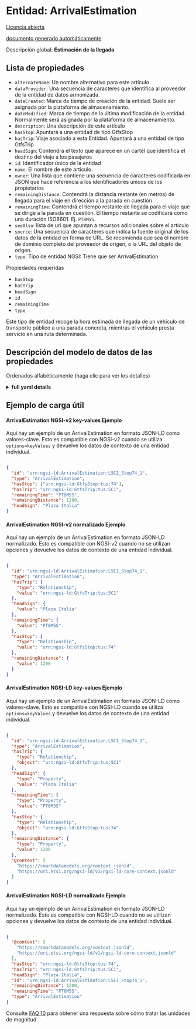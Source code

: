 Entidad: ArrivalEstimation  
==========================  
[Licencia abierta](https://github.com/smart-data-models//dataModel.UrbanMobility/blob/master/ArrivalEstimation/LICENSE.md)  
[documento generado automáticamente](https://docs.google.com/presentation/d/e/2PACX-1vTs-Ng5dIAwkg91oTTUdt8ua7woBXhPnwavZ0FxgR8BsAI_Ek3C5q97Nd94HS8KhP-r_quD4H0fgyt3/pub?start=false&loop=false&delayms=3000#slide=id.gb715ace035_0_60)  
Descripción global: **Estimación de la llegada**  

## Lista de propiedades  

- `alternateName`: Un nombre alternativo para este artículo  - `dataProvider`: Una secuencia de caracteres que identifica al proveedor de la entidad de datos armonizada.  - `dateCreated`: Marca de tiempo de creación de la entidad. Suele ser asignada por la plataforma de almacenamiento.  - `dateModified`: Marca de tiempo de la última modificación de la entidad. Normalmente será asignada por la plataforma de almacenamiento.  - `description`: Una descripción de este artículo  - `hasStop`: Apuntará a una entidad de tipo GtfsStop  - `hasTrip`: Viaje asociado a esta Entidad. Apuntará a una entidad de tipo GtfsTrip  - `headSign`: Contendrá el texto que aparece en un cartel que identifica el destino del viaje a los pasajeros  - `id`: Identificador único de la entidad  - `name`: El nombre de este artículo.  - `owner`: Una lista que contiene una secuencia de caracteres codificada en JSON que hace referencia a los identificadores únicos de los propietarios  - `remainingDistance`: Contendrá la distancia restante (en metros) de llegada para el viaje en dirección a la parada en cuestión  - `remainingTime`: Contendrá el tiempo restante de llegada para el viaje que se dirige a la parada en cuestión. El tiempo restante se codificará como una duración ISO8601. Ej. `PT8M5S`.  - `seeAlso`: lista de uri que apuntan a recursos adicionales sobre el artículo  - `source`: Una secuencia de caracteres que indica la fuente original de los datos de la entidad en forma de URL. Se recomienda que sea el nombre de dominio completo del proveedor de origen, o la URL del objeto de origen.  - `type`: Tipo de entidad NGSI: Tiene que ser ArrivalEstimation    
Propiedades requeridas  
- `hasStop`  - `hasTrip`  - `headSign`  - `id`  - `remainingTime`  - `type`    
Este tipo de entidad recoge la hora estimada de llegada de un vehículo de transporte público a una parada concreta, mientras el vehículo presta servicio en una ruta determinada.  
## Descripción del modelo de datos de las propiedades  
Ordenados alfabéticamente (haga clic para ver los detalles)  
<details><summary><strong>full yaml details</strong></summary>    
```yaml  
ArrivalEstimation:    
  description: 'Arrival Estimation'    
  properties:    
    alternateName:    
      description: 'An alternative name for this item'    
      type: string    
      x-ngsi:    
        type: Property    
    dataProvider:    
      description: 'A sequence of characters identifying the provider of the harmonised data entity.'    
      type: string    
      x-ngsi:    
        type: Property    
    dateCreated:    
      description: 'Entity creation timestamp. This will usually be allocated by the storage platform.'    
      format: date-time    
      type: string    
      x-ngsi:    
        type: Property    
    dateModified:    
      description: 'Timestamp of the last modification of the entity. This will usually be allocated by the storage platform.'    
      format: date-time    
      type: string    
      x-ngsi:    
        type: Property    
    description:    
      description: 'A description of this item'    
      type: string    
      x-ngsi:    
        type: Property    
    hasStop:    
      description: 'It shall point to an Entity of Type GtfsStop'    
      items:    
        anyOf:    
          - description: 'Property. Identifier format of any NGSI entity'    
            maxLength: 256    
            minLength: 1    
            pattern: ^[\w\-\.\{\}\$\+\*\[\]`|~^@!,:\\]+$    
            type: string    
          - description: 'Property. Identifier format of any NGSI entity'    
            format: uri    
            type: string    
      type: array    
      x-ngsi:    
        type: Relationship    
    hasTrip:    
      anyOf:    
        - description: 'Property. Identifier format of any NGSI entity'    
          maxLength: 256    
          minLength: 1    
          pattern: ^[\w\-\.\{\}\$\+\*\[\]`|~^@!,:\\]+$    
          type: string    
        - description: 'Property. Identifier format of any NGSI entity'    
          format: uri    
          type: string    
      description: 'Trip associated to this Entity. It shall point to an Entity of Type GtfsTrip'    
      x-ngsi:    
        model: https://schema.org/URL    
        type: Relationship    
    headSign:    
      description: 'It shall contain the text that appears on a sign that identifies the trip''s destination to passengers'    
      type: string    
      x-ngsi:    
        model: https://schema.org/Text.    
        type: Property    
    id:    
      anyOf: &arrivalestimation_-_properties_-_owner_-_items_-_anyof    
        - description: 'Property. Identifier format of any NGSI entity'    
          maxLength: 256    
          minLength: 1    
          pattern: ^[\w\-\.\{\}\$\+\*\[\]`|~^@!,:\\]+$    
          type: string    
        - description: 'Property. Identifier format of any NGSI entity'    
          format: uri    
          type: string    
      description: 'Unique identifier of the entity'    
      x-ngsi:    
        type: Property    
    name:    
      description: 'The name of this item.'    
      type: string    
      x-ngsi:    
        type: Property    
    owner:    
      description: 'A List containing a JSON encoded sequence of characters referencing the unique Ids of the owner(s)'    
      items:    
        anyOf: *arrivalestimation_-_properties_-_owner_-_items_-_anyof    
        description: 'Property. Unique identifier of the entity'    
      type: array    
      x-ngsi:    
        type: Property    
    remainingDistance:    
      description: 'It shall contain the remaining distance (in meters) of arrival for the trip heading to the concerned stop'    
      minValue: 0    
      type: number    
      x-ngsi:    
        model: https://schema.org/Number    
        type: Property    
        units: Meters    
    remainingTime:    
      description: 'It shall contain the remaining time of arrival for the trip heading to the concerned stop. Remaining time shall be encoded as a ISO8601 duration. Ex. `PT8M5S`.'    
      pattern: ^P(?=\w*\d)(?:\d+Y|Y)?(?:\d+M|M)?(?:\d+W|W)?(?:\d+D|D)?(?:T(?:\d+H|H)?(?:\d+M|M)?(?:\d+(?:\?.\d{1,2})?S|S)?)?$    
      type: string    
      x-ngsi:    
        type: Property    
    seeAlso:    
      description: 'list of uri pointing to additional resources about the item'    
      oneOf:    
        - items:    
            format: uri    
            type: string    
          minItems: 1    
          type: array    
        - format: uri    
          type: string    
      x-ngsi:    
        type: Property    
    source:    
      description: 'A sequence of characters giving the original source of the entity data as a URL. Recommended to be the fully qualified domain name of the source provider, or the URL to the source object.'    
      type: string    
      x-ngsi:    
        type: Property    
    type:    
      description: 'NGSI Entity Type: It has to be ArrivalEstimation'    
      enum:    
        - ArrivalEstimation    
      type: string    
      x-ngsi:    
        type: Property    
  required:    
    - id    
    - type    
    - hasStop    
    - hasTrip    
    - remainingTime    
    - headSign    
  type: object    
```  
</details>    
## Ejemplo de carga útil  
#### ArrivalEstimation NGSI-v2 key-values Ejemplo  
Aquí hay un ejemplo de un ArrivalEstimation en formato JSON-LD como valores-clave. Esto es compatible con NGSI-v2 cuando se utiliza `options=keyValues` y devuelve los datos de contexto de una entidad individual.  
```json  
{  
  "id": "urn:ngsi-ld:ArrivalEstimation:L5C1_Stop74_1",  
  "type": "ArrivalEstimation",  
  "hasStop": ["urn:ngsi-ld:GtfsStop:tus:74"],  
  "hasTrip": "urn:ngsi-ld:GtfsTrip:tus:5C1",  
  "remainingTime": "PT8M5S",  
  "remainingDistance": 1200,  
  "headSign": "Plaza Italia"  
}  
```  
#### ArrivalEstimation NGSI-v2 normalizado Ejemplo  
Aquí hay un ejemplo de un ArrivalEstimation en formato JSON-LD normalizado. Esto es compatible con NGSI-v2 cuando no se utilizan opciones y devuelve los datos de contexto de una entidad individual.  
```json  
{  
  "id": "urn:ngsi-ld:ArrivalEstimation:L5C1_Stop74_1",  
  "type": "ArrivalEstimation",  
  "hasTrip": {  
    "type": "Relationship",  
    "value": "urn:ngsi-ld:GtfsTrip:tus:5C1"  
  },  
  "headSign": {  
    "value": "Plaza Italia"  
  },  
  "remainingTime": {  
    "value": "PT8M5S"  
  },  
  "hasStop": {  
    "type": "Relationship",  
    "value": "urn:ngsi-ld:GtfsStop:tus:74"  
  },  
  "remainingDistance": {  
    "value": 1200  
  }  
}  
```  
#### ArrivalEstimation NGSI-LD key-values Ejemplo  
Aquí hay un ejemplo de un ArrivalEstimation en formato JSON-LD como valores-clave. Esto es compatible con NGSI-LD cuando se utiliza `options=keyValues` y devuelve los datos de contexto de una entidad individual.  
```json  
{  
  "id": "urn:ngsi-ld:ArrivalEstimation:L5C1_Stop74_1",  
  "type": "ArrivalEstimation",  
  "hasTrip": {  
    "type": "Relationship",  
    "object": "urn:ngsi-ld:GtfsTrip:tus:5C1"  
  },  
  "headSign": {  
    "type": "Property",  
    "value": "Plaza Italia"  
  },  
  "remainingTime": {  
    "type": "Property",  
    "value": "PT8M5S"  
  },  
  "hasStop": {  
    "type": "Relationship",  
    "object": "urn:ngsi-ld:GtfsStop:tus:74"  
  },  
  "remainingDistance": {  
    "type": "Property",  
    "value": 1200  
  },  
  "@context": [  
    "https://smartdatamodels.org/context.jsonld",  
    "https://uri.etsi.org/ngsi-ld/v1/ngsi-ld-core-context.jsonld"  
  ]  
}  
```  
#### ArrivalEstimation NGSI-LD normalizado Ejemplo  
Aquí hay un ejemplo de un ArrivalEstimation en formato JSON-LD normalizado. Esto es compatible con NGSI-LD cuando no se utilizan opciones y devuelve los datos de contexto de una entidad individual.  
```json  
{  
  "@context": [  
    "https://smartdatamodels.org/context.jsonld",  
    "https://uri.etsi.org/ngsi-ld/v1/ngsi-ld-core-context.jsonld"  
  ],  
  "hasStop": "urn:ngsi-ld:GtfsStop:tus:74",  
  "hasTrip": "urn:ngsi-ld:GtfsTrip:tus:5C1",  
  "headSign": "Plaza Italia",  
  "id": "urn:ngsi-ld:ArrivalEstimation:L5C1_Stop74_1",  
  "remainingDistance": 1200,  
  "remainingTime": "PT8M5S",  
  "type": "ArrivalEstimation"  
}  
```  

Consulte [FAQ 10](https://smartdatamodels.org/index.php/faqs/) para obtener una respuesta sobre cómo tratar las unidades de magnitud
